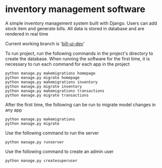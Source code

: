 # inventory management software
A simple inventory management system built with Django.
Users can add stock item and generate bills. All data is stored in database and are rendered in real time

Current working branch is '[bill-ui-dev](https://github.com/akashroshan135/inventory-management/tree/bill-ui-dev)'

To run project, run the following commands in the project's directory to create the database. When running the software for the first time, it is necessary to run each command for each app in the project
```
python manage.py makemigrations homepage
python manage.py migrate homepage
python manage.py makemigrations inventory
python manage.py migrate inventory
python manage.py makemigrations transactions
python manage.py migrate transactions
```
After the first time, the following can be run to migrate model changes in any app
```
python manage.py makemigrations
python manage.py migrate
```
Use the following command to run the server
```
python manage.py runserver
```
Use the following command to create an admin user 
```
python manage.py createsuperuser
```

